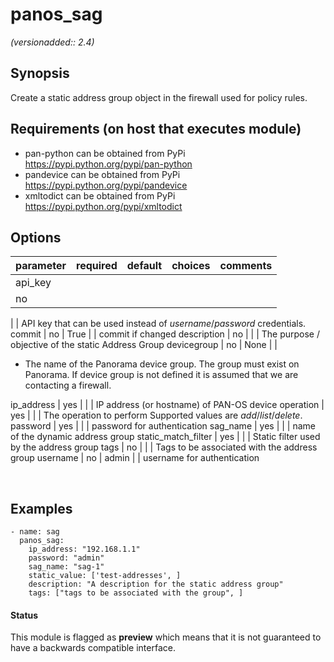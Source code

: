 # panos_sag

_(versionadded:: 2.4)_


## Synopsis

Create a static address group object in the firewall used for policy rules.


## Requirements (on host that executes module)

- pan-python can be obtained from PyPi https://pypi.python.org/pypi/pan-python
- pandevice can be obtained from PyPi https://pypi.python.org/pypi/pandevice
- xmltodict can be obtained from PyPi https://pypi.python.org/pypi/xmltodict

## Options

| parameter | required | default | choices | comments |
| --------- | -------- | ------- | ------- | -------- |
api_key  |
no |
 |
 |
API key that can be used instead of <em>username</em>/<em>password</em> credentials. </td></tr>
commit  |
no |
True |
 |
commit if changed </td></tr>
description  |
no |
 |
 |
The purpose / objective of the static Address Group </td></tr>
devicegroup  |
no |
None |
 |
- The name of the Panorama device group. The group must exist on Panorama. If device group is not defined it is assumed that we are contacting a firewall.
     </td></tr>
ip_address  |
yes |
 |
 |
IP address (or hostname) of PAN-OS device </td></tr>
operation  |
yes |
 |
 |
The operation to perform Supported values are <em>add</em>/<em>list</em>/<em>delete</em>. </td></tr>
password  |
yes |
 |
 |
password for authentication </td></tr>
sag_name  |
yes |
 |
 |
name of the dynamic address group </td></tr>
static_match_filter  |
yes |
 |
 |
Static filter used by the address group </td></tr>
tags  |
no |
 |
 |
Tags to be associated with the address group </td></tr>
username  |
no |
admin |
 |
username for authentication </td></tr>
</table>
</br>



## Examples

    - name: sag
      panos_sag:
        ip_address: "192.168.1.1"
        password: "admin"
        sag_name: "sag-1"
        static_value: ['test-addresses', ]
        description: "A description for the static address group"
        tags: ["tags to be associated with the group", ]




#### Status

This module is flagged as **preview** which means that it is not guaranteed to have a backwards compatible interface.

